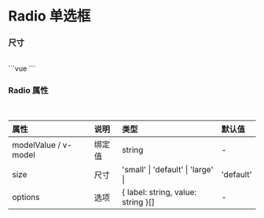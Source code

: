 <script setup>
import { ref } from 'vue'
import DURadio from '../../packages/components/radio/src/Index.vue'
const value = ref('')
const options = ref([
  { label: '选项一', value: '选项一' },
  { label: '选项二', value: '选项二' },
  { label: '选项三', value: '选项三' }
])
</script>

# Radio 单选框

### 尺寸
<br />

<DURadio v-model="value" :options="options" />
```vue
<DURadio v-model="value" :options="options" />
```

### Radio 属性
<br />

| 属性 | 说明 | 类型 | 默认值 |
|:-----|:----|:-----|:-------|
| modelValue / v-model | 绑定值 | string | - |
| size | 尺寸 | 'small' &#124; 'default' &#124; 'large' &#124; | 'default' |
| options | 选项 | { label: string, value: string }[] | - |
